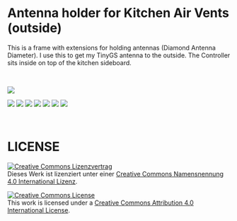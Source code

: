 # Antenna holder for Kitchen Air Vents (outside)

This is a frame with extensions for holding antennas (Diamond Antenna Diameter).
I use this to get my TinyGS antenna to the outside. The Controller sits inside
on top of the kitchen sideboard.

<br>

![](008-antanna-holder-frame.png)

![](002.jpg)
![](003.jpg)
![](004.jpg)
![](005.jpg)
![](006.jpg)
![](007.jpg)
![](008.jpg)

<br>




# LICENSE

<dl>
<a rel="license" href="http://creativecommons.org/licenses/by/4.0/"><img alt="Creative Commons Lizenzvertrag" style="border-width:0" src="https://i.creativecommons.org/l/by/4.0/88x31.png" /></a><br />Dieses Werk ist lizenziert unter einer <a rel="license" href="http://creativecommons.org/licenses/by/4.0/">Creative Commons Namensnennung 4.0 International Lizenz</a>.
</dl>

<dl>
<a rel="license" href="http://creativecommons.org/licenses/by/4.0/"><img alt="Creative Commons License" style="border-width:0" src="https://i.creativecommons.org/l/by/4.0/88x31.png" /></a><br />This work is licensed under a <a rel="license" href="http://creativecommons.org/licenses/by/4.0/">Creative Commons Attribution 4.0 International License</a>.
</dl>
